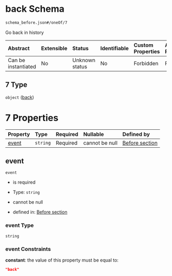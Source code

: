 # back Schema

```txt
schema_before.json#/oneOf/7
```

Go back in history

| Abstract            | Extensible | Status         | Identifiable | Custom Properties | Additional Properties | Access Restrictions | Defined In                                                                        |
| :------------------ | :--------- | :------------- | :----------- | :---------------- | :-------------------- | :------------------ | :-------------------------------------------------------------------------------- |
| Can be instantiated | No         | Unknown status | No           | Forbidden         | Forbidden             | none                | [schema\_before.json\*](../lib/schemas/schema_before.json "open original schema") |

## 7 Type

`object` ([back](schema_before-oneof-back.md))

# 7 Properties

| Property        | Type     | Required | Nullable       | Defined by                                                                                                    |
| :-------------- | :------- | :------- | :------------- | :------------------------------------------------------------------------------------------------------------ |
| [event](#event) | `string` | Required | cannot be null | [Before section](schema_before-oneof-back-properties-event.md "schema_before.json#/oneOf/7/properties/event") |

## event



`event`

*   is required

*   Type: `string`

*   cannot be null

*   defined in: [Before section](schema_before-oneof-back-properties-event.md "schema_before.json#/oneOf/7/properties/event")

### event Type

`string`

### event Constraints

**constant**: the value of this property must be equal to:

```json
"back"
```

